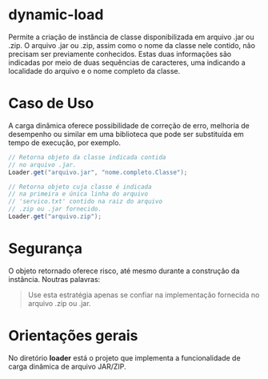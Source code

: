 # dynamic-load

Permite a criação de instância de classe disponibilizada em arquivo .jar ou .zip.
O arquivo .jar ou .zip, assim como o nome da classe nele contido, não precisam ser previamente conhecidos.
Estas duas informações são indicadas por meio de duas sequências de caracteres, uma indicando a
localidade do arquivo e o nome completo da classe.

# Caso de Uso

A carga dinâmica oferece possibilidade de correção de erro, melhoria de desempenho ou similar em uma biblioteca que pode ser substituída em tempo de execução, por exemplo.

```java
// Retorna objeto da classe indicada contida
// no arquivo .jar.
Loader.get("arquivo.jar", "nome.completo.Classe");
```

```java
// Retorna objeto cuja classe é indicada
// na primeira e única linha do arquivo
// 'servico.txt' contido na raiz do arquivo
// .zip ou .jar fornecido.
Loader.get("arquivo.zip");
```

# Segurança

O objeto retornado oferece risco, até mesmo durante a
construção da instância. Noutras palavras:

> Use esta estratégia apenas se confiar na implementação fornecida
> no arquivo .zip ou .jar.

# Orientações gerais

No diretório **loader** está o projeto que implementa a funcionalidade de carga dinâmica de arquivo JAR/ZIP.
